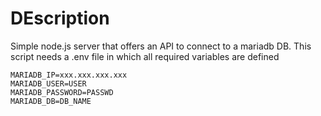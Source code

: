 # DEscription

Simple node.js server that offers an API to connect to a mariadb DB.
This script needs a .env file in which all required variables are defined

```console
MARIADB_IP=xxx.xxx.xxx.xxx
MARIADB_USER=USER
MARIADB_PASSWORD=PASSWD
MARIADB_DB=DB_NAME
```
